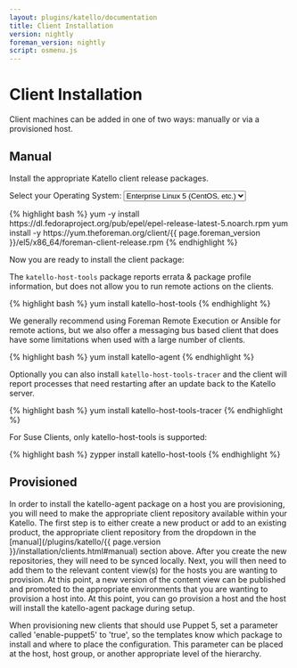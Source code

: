 ```yaml
---
layout: plugins/katello/documentation
title: Client Installation
version: nightly
foreman_version: nightly
script: osmenu.js
---
```


# Client Installation

Client machines can be added in one of two ways: manually or via a provisioned host.

## Manual

Install the appropriate Katello client release packages.

<p>
  Select your Operating System:
  <select id="operatingSystems">
     <option value="el5">Enterprise Linux 5 (CentOS, etc.)</option>
     <option value="el6">Enterprise Linux 6 (CentOS, etc.)</option>
     <option value="el7">Enterprise Linux 7 (CentOS, etc.)</option>
     <option value="f27">Fedora 27</option>
     <option value="f28">Fedora 28</option>
     <option value="sles11">Suse Enterprise Linux Server 11</option>
     <option value="sles12">Suse Enterprise Linux Server 12</option>
  </select>
</p>

<div id="el5" markdown="1">
{% highlight bash %}
yum -y install https://dl.fedoraproject.org/pub/epel/epel-release-latest-5.noarch.rpm
yum install -y https://yum.theforeman.org/client/{{ page.foreman_version }}/el5/x86_64/foreman-client-release.rpm
{% endhighlight %}
</div>

<div id="el6" style="display:none;" markdown="1">
{% highlight bash %}
yum -y install https://dl.fedoraproject.org/pub/epel/epel-release-latest-6.noarch.rpm
yum install -y https://yum.theforeman.org/client/{{ page.foreman_version }}/el6/x86_64/foreman-client-release.rpm
{% endhighlight %}
</div>

<div id="el7" style="display:none;" markdown="1">
{% highlight bash %}
yum -y install https://dl.fedoraproject.org/pub/epel/epel-release-latest-7.noarch.rpm
yum install -y https://yum.theforeman.org/client/{{ page.foreman_version }}/el7/x86_64/foreman-client-release.rpm
{% endhighlight %}
</div>

<div id="f27" style="display:none;" markdown="1">
{% highlight bash %}
yum install -y https://yum.theforeman.org/client/{{ page.foreman_version }}/fc27/x86_64/foreman-client-release.rpm
{% endhighlight %}
</div>

<div id="f28" style="display:none;" markdown="1">
{% highlight bash %}
yum install -y https://yum.theforeman.org/client/{{ page.foreman_version }}/fc28/x86_64/foreman-client-release.rpm
{% endhighlight %}
</div>

<div id="sles12" style="display:none;" markdown="1">
{% highlight bash %}
rpm -Uvh https://yum.theforeman.org/client/{{ page.foreman_version }}/sles12/x86_64/foreman-client-release.rpm
{% endhighlight %}
</div>

<div id="sles11" style="display:none;" markdown="1">
{% highlight bash %}
# For python-datetime dependency, ensure that the SDK addon product is enabled see: https://www.suse.com/support/kb/doc/?id=7015337
zypper modifyrepo -e nu_novell_com:SLES11-Extras
rpm -Uvh https://yum.theforeman.org/client/{{ page.foreman_version }}/sles11/x86_64/foreman-client-release.rpm
{% endhighlight %}
</div>

Now you are ready to install the client package:

The `katello-host-tools` package reports errata & package profile information, but does not allow you to run remote actions on the clients.

{% highlight bash %}
yum install katello-host-tools
{% endhighlight %}

We generally recommend using Foreman Remote Execution or Ansible for remote actions, but we also offer a messaging bus based client that does have some limitations when used with a large number of clients.

{% highlight bash %}
yum install katello-agent
{% endhighlight %}

Optionally you can also install `katello-host-tools-tracer` and the client will report processes that need restarting after an update back to the Katello server.

{% highlight bash %}
yum install katello-host-tools-tracer
{% endhighlight %}

For Suse Clients, only katello-host-tools is supported:

{% highlight bash %}
zypper install katello-host-tools
{% endhighlight %}

## Provisioned

In order to install the katello-agent package on a host you are provisioning, you will need to make the appropriate client repository available within your Katello. The first step is to either create a new product or add to an existing product, the appropriate client repository from the dropdown in the [manual](/plugins/katello/{{ page.version }}/installation/clients.html#manual) section above. After you create the new repositories, they will need to be synced locally. Next, you will then need to add them to the relevant content view(s) for the hosts you are wanting to provision. At this point, a new version of the content view can be published and promoted to the appropriate environments that you are wanting to provision a host into. At this point, you can go provision a host and the host will install the katello-agent package during setup.

When provisioning new clients that should use Puppet 5, set a parameter called 'enable-puppet5' to 'true', so the templates know which package to install and where to place the configuration.  This parameter can be placed at the host, host group, or another appropriate level of the hierarchy.

